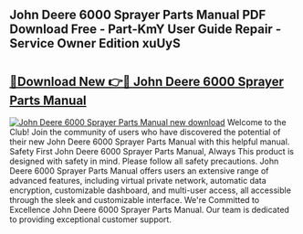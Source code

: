 ## John Deere 6000 Sprayer Parts Manual PDF Download Free - Part-KmY User Guide Repair - Service Owner Edition xuUyS

# <h2><a href="http://bc88060.oget.top/?id=John+Deere+6000+Sprayer+Parts+Manual">🔗Download New 👉🔴 John Deere 6000 Sprayer Parts Manual</a></h2>

[![John Deere 6000 Sprayer Parts Manual new download](https://i.imgur.com/5g1atiW.png)](http://bc88060.oget.top/?id=John+Deere+6000+Sprayer+Parts+Manual)
Welcome to the Club! Join the community of users who have discovered the potential of their new John Deere 6000 Sprayer Parts Manual with this helpful manual. Safety First John Deere 6000 Sprayer Parts Manual, Always This product is designed with safety in mind. Please follow all safety precautions. John Deere 6000 Sprayer Parts Manual offers users an extensive range of advanced features, including virtual private network, automatic data encryption, customizable dashboard, and multi-user access, all accessible through the sleek and customizable interface. We're Committed to Excellence John Deere 6000 Sprayer Parts Manual. Our team is dedicated to providing exceptional customer support.
